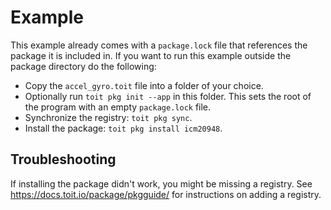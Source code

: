 # Example

This example already comes with a `package.lock` file that references the
package it is included in. If you want to run this example outside the
package directory do the following:

* Copy the `accel_gyro.toit` file into a folder of your choice.
* Optionally run `toit pkg init --app` in this folder. This sets the root of
  the program with an empty `package.lock` file.
* Synchronize the registry: `toit pkg sync`.
* Install the package: `toit pkg install icm20948`.

## Troubleshooting
If installing the package didn't work, you might be missing a registry. See
https://docs.toit.io/package/pkgguide/ for instructions on adding a registry.

